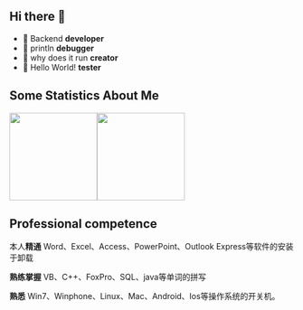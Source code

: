 ## Hi there 👋

- 🔭 Backend **developer**
- 🌱 println **debugger**
- 🤔 why does it run **creator**
- 💬 Hello World! **tester**


## Some Statistics About Me


<img align="" height="155px" src="https://github-readme-stats.vercel.app/api?username=CN-LiXiaoBo&show_icons=true&line_height=21&theme=merko&hide_title=true" /><img align="" height="155px" src="https://github-readme-stats.vercel.app/api/top-langs/?username=CN-LiXiaoBo&layout=compact&exclude_repo=CN-LiXiaoBo.github.io&theme=merko" />


## Professional competence

本人**精通** Word、Excel、Access、PowerPoint、Outlook Express等软件的安装于卸载

**熟练掌握** VB、C++、FoxPro、SQL、java等单词的拼写

**熟悉** Win7、Winphone、Linux、Mac、Android、Ios等操作系统的开关机。
